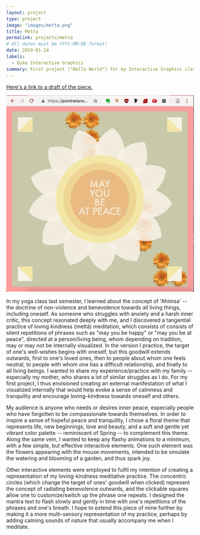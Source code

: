 ```yaml
---
layout: project
type: project
image: "images/metta.png"
title: Metta
permalink: projects/metta
# All dates must be YYYY-MM-DD format!
date: 2019-01-24
labels:
  - Duke Interactive Graphics
summary: First project ("Hello World") for my Interactive Graphics class, made using p5.js.
---
```


[Here's a link to a draft of the piece.](https://jasminetanom.github.io/p5js-first-proj/)

![Jasmine Tan](../images/metta.png)

In my yoga class last semester, I learned about the concept of 'Ahimsa' -- the doctrine of non-violence and benevolence towards all living things, including oneself. As someone who struggles with anxiety and a harsh inner critic, this concept resonated deeply with me, and I discovered a tangential practice of loving kindness (mettā) meditation, which consists of consists of silent repetitions of phrases such as "may you be happy" or "may you be at peace", directed at a person/living being, whom depending on tradition, may or may not be internally visualized. In the version I practice, the target of one's well-wishes begins with oneself, but this goodwill extends outwards, first to one's loved ones, then to people about whom one feels neutral, to people with whom one has a difficult relationship, and finally to all living beings. I wanted to share my experience/practice with my family -- especially my mother, who shares a lot of similar struggles as I do. For my first project, I thus envisioned creating an external manifestation of what I visualized internally that would help evoke a sense of calmness and tranquility and encourage loving-kindness towards oneself and others.

My audience is anyone who needs or desires inner peace, especially people who have forgotten to be compassionate towards themselves. In order to inspire a sense of hopeful peace and tranquility, I chose a floral theme that represents life, new beginnings, love and beauty, and a soft and gentle yet vibrant color palette -- reminiscent of Spring -- to complement this theme. Along the same vein, I wanted to keep any flashy animations to a minimum, with a few simple, but effective interactive elements. One such element was the flowers appearing with the mouse movements, intended to be simulate the watering and blooming of a garden, and thus spark joy.

Other interactive elements were employed to fulfil my intention of creating a representation of my loving-kindness meditative practice. The concentric circles (which change the target of ones' goodwill when clicked) represent the concept of radiating benevolence outwards, and the clickable squares allow one to customize/switch up the phrase one repeats. I designed the mantra text to flash slowly and gently in time with one's repetitions of the phrases and one's breath. I hope to extend this piece of mine further by making it a more multi-sensory representation of my practice, perhaps by adding calming sounds of nature that usually accompany me when I meditate.
